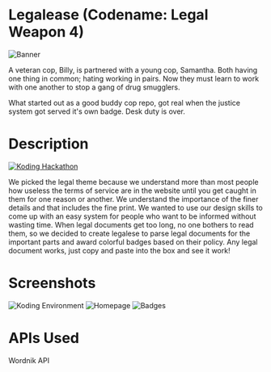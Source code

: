Legalease (Codename: Legal Weapon 4) 
===========

![Banner](http://imgur.com/JqI0upr.jpg)

A veteran cop, Billy, is partnered with a young cop, Samantha. Both having one thing in common; hating working in pairs. Now they must learn to work with one another to stop a gang of drug smugglers.

What started out as a good buddy cop repo, got real when the justice system got served it's own badge. Desk duty is over.

Description
===========

[![Koding Hackathon](/images/badge.png?raw=true "Koding Hackathon")](https://koding.com/Hackathon)

We picked the legal theme because we understand more than most people how useless the terms of service are in the website until you get caught in them for one reason or another. We understand the importance of the finer details and that includes the fine print. We wanted to use our design skills to come up with an easy system for people who want to be informed without wasting time. When legal documents get too long, no one bothers to read them, so we decided to create legalese to parse legal documents for the important parts and award colorful badges based on their policy. Any legal document works, just copy and paste into the box and see it work!


Screenshots
=========

![Koding Environment](http://i.imgur.com/aFbr1rh.png)
![Homepage](http://i.imgur.com/xEyyZPA.jpg)
![Badges](http://i.imgur.com/2RAYyaD.png)


APIs Used 
=========

Wordnik API